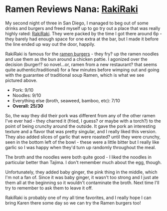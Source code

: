 # Ramen Reviews Nana: [RakiRaki][]

My second night of three in San Diego, I managed to beg out of some
drinks and burgers and freed myself up to go try out a place that was
really highly rated: [RakiRaki][]. They were packed by the time I got
there around 6p - they barely had enough space for one extra at the
bar, but I made it before the line ended up way out the door, happily.

RakiRaki is famous for the [ramen burgers][] - they fry? up the ramen
noodles and use them as the bun around a chicken pattie. I agonized
over the decision (burger!? so novel...or, ramen from a new
restaurant? that seems quite authentic/traditional) for a few minutes
before wimping out and going with the guarantee of traditional soup
Ramen, which is what we see pictured above.

* Pork: 9/10
* Noodles: 9/10
* Everything else (broth, seaweed, bamboo, etc): 7/10
* **Overall: 25/30**

So, the way they did their pork was different from any of the other
ramen I've ever had - they charred it (fried, I guess? or maybe with a
torch?) to the point of being crunchy around the outside. It gave the
pork an interesting texture and a flavor that was pretty singular, and
I really liked this version. They also added slices of garlic that
were roasted? until they were crunchy, seen in the bottom left of the
bowl - these were a little bitter but I really like garlic so I was
happy when they'd turn up randomly throughout the meal.

The broth and the noodles were both quite good - I liked the noodles
in particular better than Tajima. I don't remember much about the egg,
though.

Unfortunately, they added baby ginger, the pink thing in the middle,
which I'm not a fan of. Since it was baby ginger, it wasn't too strong
and I just ate them all at the beginning so it wouldn't contaminate
the broth. Next time I'll try to remember to ask them to leave it off.

RakiRaki is probably one of my all time favorites, and I really hope I
can bring Karen there some day so we can try the Ramen burgers too!

[RakiRaki]: http://www.rakirakiramen.com/
[ramen burgers]: http://aht.seriouseats.com/archives/2013/09/rakiraki-ramen-burger-review-san-diego-california.html
